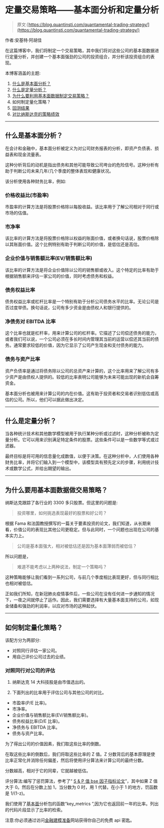 # 定量交易策略——基本面分析和定量分析

> 原文:[https://blog.quantinsti.com/quantamental-trading-strategy/](https://blog.quantinsti.com/quantamental-trading-strategy/)

作者:安基特·阿胡佳

在这篇博客中，我们将制定一个交易策略，其中我们将对这些公司的基本面数据进行定量分析，并创建一个基本面强劲的公司的投资组合，并分析该投资组合的表现。

本博客涵盖的主题:

1.  [什么是基本面分析？](#what-is-fundamental-analysis)
2.  [什么是定量分析？](#what-is-quantitative-analysis)
3.  [为什么要利用基本面数据制定交易策略？](#why-to-make-a-trading-strategy-using-fundamental-data)
4.  如何制定量化策略？
5.  [回测结果](#backtest-the-results)
6.  [对比纳斯达克的策略绩效](#compare-the-strategy-performance-against-nasdaq)

* * *

## 什么是基本面分析？

在会计和金融中，基本面分析被定义为对公司财务报表的分析，即资产负债表、损益表和现金流量表。

这种分析背后的动机是指出债务和其他可能导致公司垮台的危险信号。这种分析有助于判断公司未来几年/几个季度的整体表现和健康状况。

该分析使用各种财务比率，例如:

### 价格收益比(市盈率)

市盈率的计算方法是将股票价格除以每股收益。该比率用于了解公司相对于同行或市场的估值。

### 市净率

该比率的计算方法是将股票价格除以权益的账面价值，或者换句话说，股票价格除以其账面价值。这个比例特别有助于判断公司的价值，是低估还是高估。

### 企业价值与销售额比率(EV/销售额比率)

该比率的计算方法是将企业价值除以公司的销售额或收入。这个特定的比率有助于根据销售额来评估一家公司的价值，同时考虑债务和权益。

### 债务权益比率

债务权益比率或杠杆比率是一个特别有助于分析公司债务水平的比率。无论公司是否过度举债。换句话说，公司有多少资金是由债权人和银行提供的。

### 净债务对 EBITDA 比率

这个比率也就是杠杆率，用来计算公司的杠杆率。它描述了公司偿还债务的能力，或者我们可以说，一个公司必须在多长时间内管理其当前的运营以偿还其当前的债务。通常要求较低的价值，因为它显示了公司产生现金和支付债务的能力。

### 债务与资产比率

资产负债率是通过将债务除以公司的总资产来计算的，这个比率用来了解公司有多少资产是由债权人提供的。较低的比率表明公司能够为未来可能出现的新机会自筹资金。

基本面分析也被用来计算公司的内在价值。这有助于投资者和交易者识别低估或高估的公司。所以，他们可以据此做出决定。

* * *

## 什么是定量分析？

当各种统计技术和其他数学模型被用于执行某种分析或过滤时，这种分析被称为定量分析。它可以用来识别满足特定条件的股票。这些条件可以是一些数学等式或过滤器。

最终目标是将可用的信息量化成数值，以便于决策。在这种分析中，人们使用各种财务比率，并将它们输入到一个模型中，该模型具有预先定义的步骤，利用统计技术或数学公式，并给出期望的输出。

* * *

## 为什么要用基本面数据做交易策略？

纳斯达克跟踪了各行业的 3300 多只股票。但这里的问题是:

> 投资哪里，如何挑选表现最好的股票和好公司？

根据 Fama 和法国教授撰写的一篇关于要素投资的论文，我们知道，从长期来看，价值公司的表现比其他公司更稳定。但与此同时，一个问题也出现在公司的基本实力上。

> 公司是基本面强大，相对被低估还是因为基本面薄弱而被低估？

所以问题是，

> 难道不能考虑以上两种说法，制定一个策略吗？

这种策略能够让我们看到一系列公司，与前几个季度相比表现更好，但与同行相比也相对被低估。

正如我们所知，在新冠肺炎疫情事件后，一些公司在没有任何进一步通知的情况下，一夜之间就停止了运作。因此，我们需要选择有大量基本面支持的公司，如现金储备和强劲的利润率，以应对市场的这种起伏。

* * *

## 如何制定量化策略？

该配方分为两部分:

*   对照同行评估一家公司。
*   用自己评价公司过去的业绩。

### 对照同行对公司的评估

1.  纳斯达克 14 大科技股是由市值选出的。

2.  下面列出的比率用于评估公司与其他公司的对比。

*   市盈率(P/E 比率)。
*   市净率。
*   企业价值与销售额比率(EV/销售额比率)。
*   债务权益比率(D/E 比率)。
*   净债务与 EBITDA 比率。
*   债务与资产比率。

为了得出公司的价值因素，我们取这些比率的倒数。

在取这些比率的倒数后，我们将取这些比率的 Z 值。Z 分数背后的基本原理是使比率正常化并消除任何偏差，然后将使用评分算法来计算公司的最终分数。

分数越高，相对于它的同辈，它就越被低估。

评分算法:编写了惩罚算法，参考了“ [S & P 值 bse 因子指标论文](https://www.asiaindex.co.in/documents/methodology/methodology-sp-bse-factor-indices.pdf)”，其中如果 Z 值大于 0。然后在分数上加 1，当分数为 0 时，用 1 代替。在小于 1 的地方，罚函数是 1/(1-z)。

我们使用了[基本面](https://pypi.org/project/FundamentalAnalysis/)分析包的函数“key_metrics ”,因为它也返回前一年的比率。列出的代码片段显示了比率的检索。

注意:你必须通过访问[金融建模准备](https://financialmodelingprep.com/developer/docs/)网站获得你自己的免费 api 密匙。